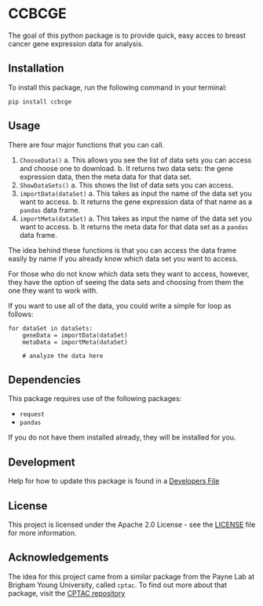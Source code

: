 # CCBCGE

The goal of this python package is to provide quick, easy acces to breast cancer gene expression data for analysis.

## Installation

To install this package, run the following command in your terminal:
```
pip install ccbcge
```

## Usage

There are four major functions that you can call.
1. `ChooseData()`
    a. This allows you see the list of data sets you can access and choose one to download.
    b. It returns two data sets: the gene expression data, then the meta data for that data set.
2. `ShowDataSets()`
    a. This shows the list of data sets you can access.
3. `importData(dataSet)`
    a. This takes as input the name of the data set you want to access.
    b. It returns the gene expression data of that name as a `pandas` data frame.
4. `importMeta(dataSet)`
    a. This takes as input the name of the data set you want to access.
    b. It returns the meta data for that data set as a `pandas` data frame.

The idea behind these functions is that you can access the data frame easily by name if you 
already know which data set you want to access.

For those who do not know which data sets they want to access, however, they have the option
of seeing the data sets and choosing from them the one they want to work with.

If you want to use all of the data, you could write a simple for loop as follows:
```
for dataSet in dataSets:
    geneData = importData(dataSet)
    metaData = importMeta(dataSet)

    # analyze the data here
```


## Dependencies

This package requires use of the following packages:
- `request`
- `pandas`

If you do not have them installed already, they will be installed for you.

## Development

Help for how to update this package is found in a [Developers File](dev.md)

## License

This project is licensed under the Apache 2.0 License - see the [LICENSE](LICENSE) file for more information.

## Acknowledgements

The idea for this project came from a similar package from the Payne Lab at Brigham Young University, called `cptac`. To find out more about that package, visit the [CPTAC repository](https://github.com/PayneLab/cptac/)
